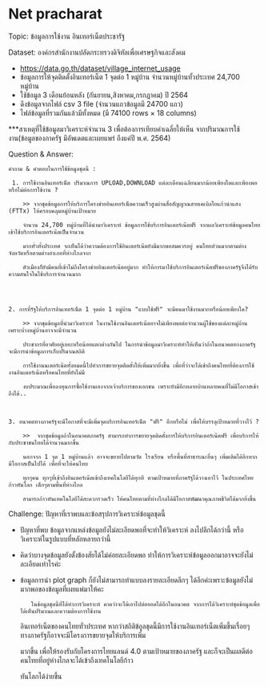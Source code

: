 # Net pracharat
Topic: ข้อมูลการใช้งาน อินเทอร์เน็ตประชารัฐ

Dataset: องค์กรสำนักงานปลัดกระทรวงดิจิทัลเพื่อเศรษฐกิจและสังคม
- https://data.go.th/dataset/village_internet_usage
- ข้อมูลการให้จุดติดตั้งอินเทอร์เน็ต 1 จุดต่อ 1 หมู่บ้าน จำนวนหมู่บ้านทั้วประเทศ 24,700 หมู่บ้าน
- ใช้ข้อมูล 3 เดือนย้อนหลัง (กันยายน,สิงหาคม,กรกฎาคม) ปี 2564
- ดึงข้อมูลจากไฟล์ csv 3 file (จำนวนแถวข้อมูลมี 24700 แถว)
- ไฟล์ข้อมูลที่รวมกันแล้วมีทั้งหมด (มี 74100 rows × 18 columns)

***สาเหตุที่ใช้ข้อมูลมาวิเคราะห์จำนวน 3 เพื่อต้องการเทียบค่าเฉลี่ยให้เห็น จากปริมาณการใช้งาน(ข้อมูลของภาครัฐ มีอัพเดตและเผยแพร่ ถึงแค่ปี พ.ศ. 2564) 

Question & Answer:

    คำถาม & คำตอบในการใช้ข้อมูลชุดนี้ :

     1. การใช้งานอินเทอร์เน็ต ปริมาณการ UPLOAD,DOWNLOAD แต่ละเดือนเฉลียนมากน้อยเพียงใดและเพียงพอหรือไม่ต่อการใช้งาน ?

        >> จากชุดข้อมูลการให้บริการโครงข่ายอินเทอร์เน็ตความเร็วสูงผ่านสื่อสัญญาณสายเคเบิลใยแก้วนำแสง (FTTx) ให้ครอบคลุมหมู่บ้านเป้าหมาย 

        จำนวน 24,700 หมู่บ้านที่ได้นำมาวิเคราะห์ ข้อมูลการใช้บริการอินเตอร์เน๊ตฟรี จากผลวิเคราะห์ข้อมูลคนไทยเข้าใช้บริการอินเตอร์เน๊ตเป็นจำนวน

        มากทั่วทั้งประเทศ จะเห็นได้ว่าความต้องการใช้อินเตอร์เน๊ตยังมีมากพอสมควรอยู่ คนไทยส่วนมากตามต่างจังหวัดหรือตามต่างอำเภอที่ห่างไกลจาก

        ตัวเมืองก็ยังมีคนที่เข้าไม่ถึงโครงข่ายอินเตอร์เน๊ตอยู่มาก ทำให้การมาใช้บริการอินเตอร์เน๊ตฟรีของภาครัฐจึงได้รับความสนใจในใช้บริการจำนวนมาก




    2. การที่รัฐให้บริการอินเทอร์เน็ต 1 จุดต่อ 1 หมู่บ้าน "แบบใช้ฟรี" จะมีคนมาใช้งานมากหรือน้อยเพียงใด?

        >> จากชุดข้อมูลที่นำมาวิเคราะห์ ในงานใช้งานอินเตอร์เน๊ตอาจไม่เพียงพอต่อจำนวนผู้ใช้ของแต่ละหมู่บ้าน เพราะบ้างหมู่บ้านอาจจะมีจำนวน

        ประชากรที่อาศัยอยู่เยอะหรือน้อยแตกต่างกันไป ในการนำข้อมูลมาวิเคราะห์ทำให้เห็นว่าถ้าในอนาคตทางภาครัฐจะมีการนำข้อมูลการเก็บปริมาณสถิติ

        การใช้งานนเตอร์เน๊ตทั้งหมดนี้ไปทำการขยายจุดติดตั้งให้เพิ่มมากยิ่งขึ้น เพื่อที่ว่าจะได้เข้าถึงคนไทยที่ต้องการใช้งานอินเตอร์เน๊ตหรือคนไทยที่ยังไม่มี

        งบประมาณเพื่อลงทุนการซื้อใช้งานเองจากเจ้าบริการของเอกชน เพราะยังมีอีกหลายบ้านหลายคนที่ไม่มีโอกาสเข้าถึงได้..



    3. อนาคตทางภาครัฐจะมีโอกาสที่จะมีเพิ่มจุดบริการอินเทอร์เน็ต "ฟรี" อีกหรือไม่ เพื่อให้บรรลุเป้าหมายที่วางไว้ ? 

        >>  จากชุดข้อมูลถ้าในอนาคตภาครัฐ สามารถทำการขยายจุดติดตั้งการให้บริการอินเตอร์เน๊ตฟรี เพื่อบริการให้กับประชาชนไทยได้จำนวนมากขึ้น 

        นอกจาก 1 จุด 1 หมู่บ้านแล้ว อาจจะขยายไปตามวัด โรงเรียน หรือพื้นที่สาธารณะอื่นๆ เพิ่มเติมได้อีกหากมีโอกาสเป็นไปได้ เพื่อที่จะให้คนไทย

        ทุกๆคน ทุกๆที่เข้าถึงอินเตอร์เน๊ตเข้าถึงเทคโนโลยีได้ทุกที ตามเป้าหมายที่ภาครัฐได้วางเอาไว้ ในประเทศไทยก้าวทันโลก เด็กๆตามพื้นที่ห่างไกล

        สามารถก้าวทันเทคโนโลยีได้สะดวกรวดเร็ว ให้คนไทยตามที่ห่างไกลได้มีโอกาสพัฒนาคุณภาพชีวิตได้มากยิ่งขึ้น
        
        
        
 Challenge: ปัญหาที่เราพบและข้อสรุปการวิเคราะห์ข้อมูลชุดนี้
 -  ปัญหาที่พบ ข้อมูลจากแหล่งข้อมูลยังไม่ละเอียดพอที่จะทำให้วิเคราะห์ ลงไปลึกได้กว่านี้ หรือ วิเคราะห์ในรูปแบบที่หลักหลายกว่านี้

 -  คิดว่าบางจุดข้อมูลยังตั้งข้องสัยได้ไม่ค่อยละเอียดพอ ทำให้การวิเคราะห์ข้อมูลออกมาอาจจะยังไม่ละเอียดเท่าไรค่ะ
 
 -  ข้อมูลการนำ plot graph ก็ยังไม่สามารถทำแบบลงรายละเอียดลึกๆ ได้อีกค่ะเพราะข้อมูลยังไม่มากพอของข้อมูลที่เผยแพ่มาให้คะ



           ในข้อมูลชุดนี้ที่ได้ทำการวิเคราะห์ คาดว่าจะได้เอาไปต่อยอดได้อีกในอนาคต จากการได้วิเคราะห์ชุดข้อมูลเพื่อได้เห็นปริมาณและความต้องการใช้งาน

    อินเทอร์เน็ตของคนไทยทั่วประเทศ หากว่าสถิติข้อูลชุดนี้มีการใช้งานอินเทอร์เน็ตเพิ่มขึ้นเรื่อยๆ ทางภาครัฐก็อาจจะมีโครงการขยายจุดให้บริการเพิ่ม

    มากขึ้น เพื่อให้รองรับกับโครงการไทยแลนด์ 4.0 ตามเป้าหมายของภาครัฐ และก็จะเป็นผลดีต่อคนไทยที่อยู่ห่างไกลจะได้เข้าถึงเทคโนโลยีก้าว

    ทันโลกได้ง่ายขึ้น
